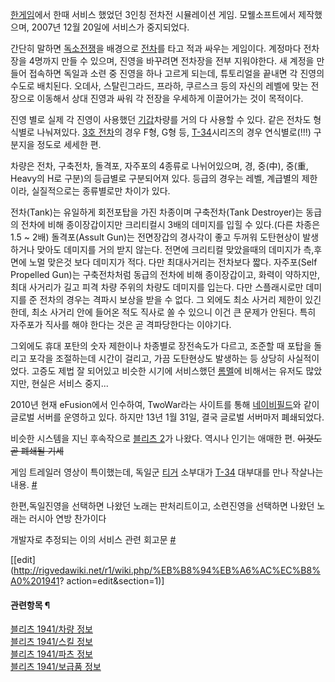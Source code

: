 [한게임](%ED%95%9C%EA%B2%8C%EC%9E%84.md)에서 한때 서비스 했었던 3인칭 전차전 시뮬레이션 게임.
모웰소프트에서 제작했으며, 2007년 12월 20일에 서비스가 중지되었다.

간단히 말하면 [독소전쟁](%EB%8F%85%EC%86%8C%EC%A0%84%EC%9F%81.md)을 배경으로
[전차](%EC%A0%84%EC%B0%A8.md)를 타고 적과 싸우는 게임이다. 계정마다 전차장을 4명까지 만들 수 있으며, 진영을
바꾸려면 전차장을 전부 지워야한다. 새 계정을 만들어 접속하면 독일과 소련 중 진영을 하나 고르게 되는데, 튜토리얼을 끝내면 각 진영의
수도로 배치된다. 오데사, 스탈린그라드, 프라하, 쿠르스크 등의 자신의 레벨에 맞는 전장으로 이동해서 상대 진영과 싸워 각 전장을 우세하게
이끌어가는 것이 목적이다.

진영 별로 실제 각 진영이 사용했던 [기갑](%EA%B8%B0%EA%B0%91.md)차량를 거의 다 사용할 수 있다. 같은 전차도
형식별로 나눠져있다. [3호 전차](3%ED%98%B8%20%EC%A0%84%EC%B0%A8.md)의 경우 F형, G형 등,
[T-34](T-34.md)시리즈의 경우 연식별로(!!!) 구분지을 정도로 세세한 편.

차량은 전차, 구축전차, 돌격포, 자주포의 4종류로 나뉘어있으며, 경, 중(中), 중(重, Heavy의 H로 구분)의 등급별로 구분되어져
있다. 등급의 경우는 레벨, 계급별의 제한이라, 실질적으로는 종류별로만 차이가 있다.

전차(Tank)는 유일하게 회전포탑을 가진 차종이며 구축전차(Tank Destroyer)는 동급의 전차에 비해 종이장갑이지만 크리티컬시
3배의 데미지를 입힐 수 있다.(다른 차종은 1.5 ~ 2배) 돌격포(Assult Gun)는 전면장갑의 경사각이 좋고 두꺼워 도탄현상이
발생하거나 맞아도 데미지를 거의 받지 않는다. 전면에 크리티컬 맞았을때의 데미지가 측,후면에 노멀 맞은것 보다 데미지가 적다. 다만
최대사거리는 전차보다 짧다. 자주포(Self Propelled Gun)는 구축전차처럼 동급의 전차에 비해 종이장갑이고, 화력이 약하지만,
최대 사거리가 길고 피격 차량 주위의 차량도 데미지를 입는다. 다만 스플래시로만 데미지를 준 전차의 경우는 격파시 보상을 받을 수 없다. 그
외에도 최소 사거리 제한이 있긴 한데, 최소 사거리 안에 들어온 적도 직사로 쏠 수 있으니 이건 큰 문제가 안된다. 특히 자주포가 직사를
해야 한다는 것은 곧 격파당한다는 이야기다.

그외에도 휴대 포탄의 숫자 제한이나 차종별로 장전속도가 다르고, 조준할 때 포탑을 돌리고 포각을 조절하는데 시간이 걸리고, 가끔 도탄현상도
발생하는 등 상당히 사실적이었다. 고증도 제법 잘 되어있고 비슷한 시기에 서비스했던 [롬멜](%EB%A1%AC%EB%A9%9C.md)에
비해서는 유저도 많았지만, 현실은 서비스 중지...

2010년 현재 eFusion에서 인수하여, TwoWar라는 사이트를 통해
[네이비필드](%EB%84%A4%EC%9D%B4%EB%B9%84%ED%95%84%EB%93%9C.md)와 같이 글로벌 서버를 운영하고
있다. 하지만 13년 1월 31일, 결국 글로벌 서버마저 폐쇄되었다.

비슷한 시스템을 지닌 후속작으로 [블리츠 2](%EB%B8%94%EB%A6%AC%EC%B8%A0%202.md)가 나왔다. 역시나 인기는
애매한 편. <del>이것도 곧 폐쇄될 기세</del>

게임 트레일러 영상이 특이했는데, 독일군 [티거](%ED%8B%B0%EA%B1%B0.md) 소부대가 [T-34](T-34.md)
대부대를 만나 작살나는 내용. [#](http://youtu.be/w_6UEpTT5ns)

한편,독일진영을 선택하면 나왔던 노래는 판처리트이고, 소련진영을 선택하면 나왔던 노래는 러시아 연방 찬가이다

개발자로 추정되는 이의 서비스 관련 회고문
[#](http://refhide.com/?http://yadd.egloos.com/2521994)

[[edit](http://rigvedawiki.net/r1/wiki.php/%EB%B8%94%EB%A6%AC%EC%B8%A0%201941?
action=edit&section=1)]

#### 관련항목 ¶

[블리츠 1941/차량 정보](%EB%B8%94%EB%A6%AC%EC%B8%A0%201941/%EC%B0%A8%EB%9F%89%20%EC%A0%95%EB%B3%B4.md)  
[블리츠 1941/스킬 정보](%EB%B8%94%EB%A6%AC%EC%B8%A0%201941/%EC%8A%A4%ED%82%AC%20%EC%A0%95%EB%B3%B4.md)  
[블리츠 1941/파츠 정보](%EB%B8%94%EB%A6%AC%EC%B8%A0%201941/%ED%8C%8C%EC%B8%A0%20%EC%A0%95%EB%B3%B4.md)  
[블리츠 1941/보급품 정보](%EB%B8%94%EB%A6%AC%EC%B8%A0%201941/%EB%B3%B4%EA%B8%89%ED%92%88%20%EC%A0%95%EB%B3%B4.md)

